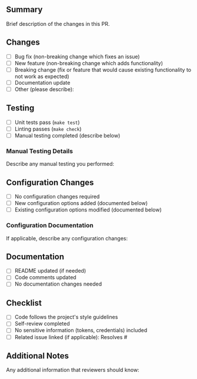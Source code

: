 ## Summary

Brief description of the changes in this PR.

## Changes

- [ ] Bug fix (non-breaking change which fixes an issue)
- [ ] New feature (non-breaking change which adds functionality)
- [ ] Breaking change (fix or feature that would cause existing functionality to not work as expected)
- [ ] Documentation update
- [ ] Other (please describe):

## Testing

- [ ] Unit tests pass (`make test`)
- [ ] Linting passes (`make check`)
- [ ] Manual testing completed (describe below)

### Manual Testing Details

Describe any manual testing you performed:

## Configuration Changes

- [ ] No configuration changes required
- [ ] New configuration options added (documented below)
- [ ] Existing configuration options modified (documented below)

### Configuration Documentation

If applicable, describe any configuration changes:

## Documentation

- [ ] README updated (if needed)
- [ ] Code comments updated
- [ ] No documentation changes needed

## Checklist

- [ ] Code follows the project's style guidelines
- [ ] Self-review completed
- [ ] No sensitive information (tokens, credentials) included
- [ ] Related issue linked (if applicable): Resolves #

## Additional Notes

Any additional information that reviewers should know: